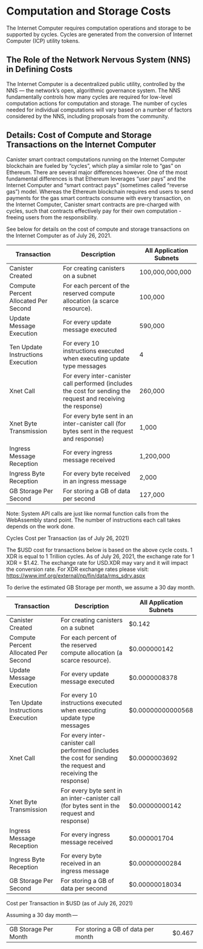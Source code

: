 # Computation and Storage Costs

The Internet Computer requires computation operations and storage to be supported by cycles. Cycles are generated from the conversion of Internet Computer (ICP) utility tokens.

## The Role of the Network Nervous System (NNS) in Defining Costs

The Internet Computer is a decentralized public utility, controlled by the NNS –– the network’s open, algorithmic governance system. The NNS fundamentally controls how many cycles are required for low-level computation actions for computation and storage. The number of cycles needed for individual computations will vary based on a number of factors considered by the NNS, including proposals from the community.

## Details: Cost of Compute and Storage Transactions on the Internet Computer

Canister smart contract computations running on the Internet Computer blockchain are fueled by “cycles”, which play a similar role to “gas” on Ethereum. There are several major differences however. One of the most fundamental differences is that Ethereum leverages “user pays” and the Internet Computer and “smart contract pays” (sometimes called “reverse gas”) model. Whereas the Ethereum blockchain requires end users to send payments for the gas smart contracts consume with every transaction, on the Internet Computer, Canister smart contracts are pre-charged with cycles, such that contracts effectively pay for their own computation - freeing users from the responsibility.

See below for details on the cost of compute and storage transactions on the Internet Computer as of July 26, 2021.

| Transaction                          | Description                                                                                                    | All Application Subnets |
|--------------------------------------|----------------------------------------------------------------------------------------------------------------|-------------------------|
| Canister Created                     | For creating canisters on a subnet                                                                             | 100,000,000,000         |
| Compute Percent Allocated Per Second | For each percent of the reserved compute allocation (a scarce resource).                                       | 100,000                 |
| Update Message Execution             | For every update message executed                                                                              | 590,000                 |
| Ten Update Instructions Execution    | For every 10 instructions executed when executing update type messages                                         | 4                       |
| Xnet Call                            | For every inter-canister call performed (includes the cost for sending the request and receiving the response) | 260,000                 |
| Xnet Byte Transmission               | For every byte sent in an inter-canister call (for bytes sent in the request and response)                     | 1,000                   |
| Ingress Message Reception            | For every ingress message received                                                                             | 1,200,000               |
| Ingress Byte Reception               | For every byte received in an ingress message                                                                  | 2,000                   |
| GB Storage Per Second                | For storing a GB of data per second                                                                            | 127,000                 |

Note: System API calls are just like normal function calls from the WebAssembly stand point. The number of instructions each call takes depends on the work done.

Cycles Cost per Transaction (as of July 26, 2021)

The $USD cost for transactions below is based on the above cycle costs. 1 XDR is equal to 1 Trillion cycles. As of July 26, 2021, the exchange rate for 1 XDR = $1.42. The exchange rate for USD.XDR may vary and it will impact the conversion rate. For XDR exchange rates please visit: <https://www.imf.org/external/np/fin/data/rms_sdrv.aspx>

To derive the estimated GB Storage per month, we assume a 30 day month.

| Transaction                          | Description                                                                                                    | All Application Subnets |
|--------------------------------------|----------------------------------------------------------------------------------------------------------------|-------------------------|
| Canister Created                     | For creating canisters on a subnet                                                                             | $0.142                  |
| Compute Percent Allocated Per Second | For each percent of the reserved compute allocation (a scarce resource).                                       | $0.000000142            |
| Update Message Execution             | For every update message executed                                                                              | $0.0000008378           |
| Ten Update Instructions Execution    | For every 10 instructions executed when executing update type messages                                         | $0.00000000000568       |
| Xnet Call                            | For every inter-canister call performed (includes the cost for sending the request and receiving the response) | $0.0000003692           |
| Xnet Byte Transmission               | For every byte sent in an inter-canister call (for bytes sent in the request and response)                     | $0.00000000142          |
| Ingress Message Reception            | For every ingress message received                                                                             | $0.000001704            |
| Ingress Byte Reception               | For every byte received in an ingress message                                                                  | $0.00000000284          |
| GB Storage Per Second                | For storing a GB of data per second                                                                            | $0.00000018034          |

Cost per Transaction in $USD (as of July 26, 2021)

Assuming a 30 day month — 

|                      |                                    |        |
|----------------------|------------------------------------|--------|
| GB Storage Per Month | For storing a GB of data per month | $0.467 |

